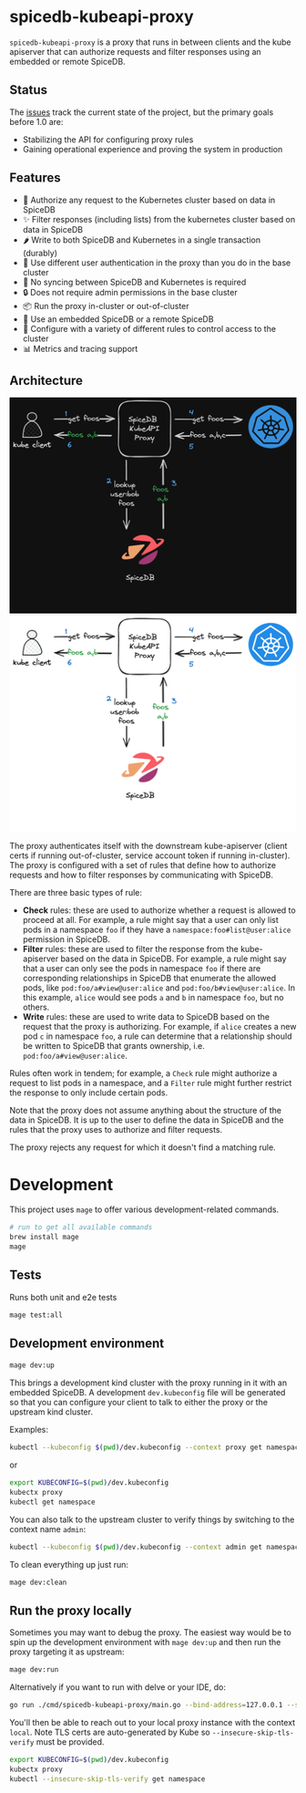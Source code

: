 # spicedb-kubeapi-proxy

`spicedb-kubeapi-proxy` is a proxy that runs in between clients and the kube 
apiserver that can authorize requests and filter responses using an embedded or 
remote SpiceDB.

## Status

The [issues](https://github.com/authzed/spicedb-kubeapi-proxy/issues) track
the current state of the project, but the primary goals before 1.0 are:

- Stabilizing the API for configuring proxy rules
- Gaining operational experience and proving the system in production

## Features

- 🚀 Authorize any request to the Kubernetes cluster based on data in SpiceDB
- ✨ Filter responses (including lists) from the kubernetes cluster based on data in SpiceDB
- 🌶️ Write to both SpiceDB and Kubernetes in a single transaction (durably)
- 🪩 Use different user authentication in the proxy than you do in the base cluster
- 🎉 No syncing between SpiceDB and Kubernetes is required
- 🔒 Does not require admin permissions in the base cluster
- 📦 Run the proxy in-cluster or out-of-cluster
- 📡 Use an embedded SpiceDB or a remote SpiceDB
- 📜 Configure with a variety of different rules to control access to the cluster
- 📊 Metrics and tracing support

## Architecture

![Arch Diagram Dark](./docs/proxy-arch-dark.png#gh-dark-mode-only)![Arch Diagram Light](./docs/proxy-arch-light.png#gh-light-mode-only)

The proxy authenticates itself with the downstream kube-apiserver (client certs
if running out-of-cluster, service account token if running in-cluster). 
The proxy is configured with a set of rules that define how to authorize requests
and how to filter responses by communicating with SpiceDB.

There are three basic types of rule:

- **Check** rules: these are used to authorize whether a request is allowed to 
  proceed at all. For example, a rule might say that a user can only list pods
  in a namespace `foo` if they have a `namespace:foo#list@user:alice` permission
  in SpiceDB.
- **Filter** rules: these are used to filter the response from the kube-apiserver
  based on the data in SpiceDB. For example, a rule might say that a user can
  only see the pods in namespace `foo` if there are corresponding relationships
  in SpiceDB that enumerate the allowed pods, like `pod:foo/a#view@user:alice`
  and `pod:foo/b#view@user:alice`. In this example, `alice` would see pods `a`
  and `b` in namespace `foo`, but no others.
- **Write** rules: these are used to write data to SpiceDB based on the request
  that the proxy is authorizing. For example, if `alice` creates a new pod `c` 
  in namespace `foo`, a rule can determine that a relationship should be written 
  to SpiceDB that grants ownership, i.e. `pod:foo/a#view@user:alice`.

Rules often work in tendem; for example, a `Check` rule might authorize a request
to list pods in a namespace, and a `Filter` rule might further restrict the
response to only include certain pods.

Note that the proxy does not assume anything about the structure of the data in
SpiceDB. It is up to the user to define the data in SpiceDB and the rules that
the proxy uses to authorize and filter requests. 

The proxy rejects any request for which it doesn't find a matching rule. 

# Development

This project uses `mage` to offer various development-related commands.

```bash
# run to get all available commands 
brew install mage
mage
```

## Tests

Runs both unit and e2e tests
```bash
mage test:all
```

## Development environment

```bash
mage dev:up
```

This brings a development kind cluster with the proxy running in it with an embedded SpiceDB.
A development `dev.kubeconfig` file will be generated so that you can configure your client
to talk to either the proxy or the upstream kind cluster.

Examples:

```bash
kubectl --kubeconfig $(pwd)/dev.kubeconfig --context proxy get namespace
```

or

```bash
export KUBECONFIG=$(pwd)/dev.kubeconfig
kubectx proxy
kubectl get namespace
```

You can also talk to the upstream cluster to verify things by switching to the context name `admin`:

```bash
kubectl --kubeconfig $(pwd)/dev.kubeconfig --context admin get namespace
```

To clean everything up just run:

```bash
mage dev:clean
```

## Run the proxy locally

Sometimes you may want to debug the proxy. The easiest way would be to spin up the development environment with `mage dev:up`
and then run the proxy targeting it as upstream:

```bash
mage dev:run
```

Alternatively if you want to run with delve or your IDE, do:

```bash
go run ./cmd/spicedb-kubeapi-proxy/main.go --bind-address=127.0.0.1 --secure-port=8443 --backend-kubeconfig $(pwd)/spicedb-kubeapi-proxy.kubeconfig --client-ca-file $(pwd)/client-ca.crt --requestheader-client-ca-file $(pwd)/client-ca.crt --spicedb-endpoint embedded://
```

You'll then be able to reach out to your local proxy instance with the context `local`. Note TLS certs are
auto-generated by Kube so `--insecure-skip-tls-verify` must be provided.

```bash
export KUBECONFIG=$(pwd)/dev.kubeconfig
kubectx proxy
kubectl --insecure-skip-tls-verify get namespace
```
